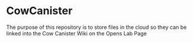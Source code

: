 # CowCanister
The purpose of this repository is to store files in the cloud so they can be linked into the Cow Canister Wiki on the Opens Lab Page
